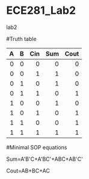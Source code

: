 ECE281_Lab2
===========

lab2

#Truth table

|  A |  B  |  Cin  |  Sum  |  Cout  |
|--:|--: |--: |--:| --:|
|  0 |  0  |  0  |   0 |   0 |
|  0 |  0  |  1  |   1 |   0 |
|  0 |  1  |  0  |   1 |   0 |
|  0 |   1 |  1  |   0 |   1 |
|  1 |  0  |  0  |   1 |   0 |
|  1 |  0  |  1  |   0 |   1 |
|  1 |  1  |  0  |   0 |   1 |
|  1 |  1  |  1  |   1 |   1 |

#Minimal SOP equations

Sum=A'B'C+A'BC'+ABC+AB'C'

Cout=AB+BC+AC

